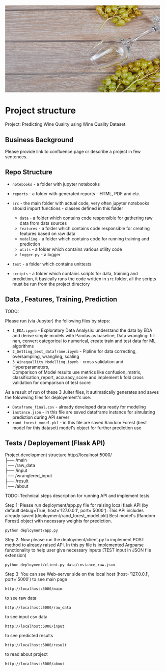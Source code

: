 ![wine_background](https://github.com/LevonPython/Wine-quality-ML-/blob/main/deployment/static/images/grapes_and_wines.jpg)
# Project structure
Project: Predicting Wine Quality using Wine Quality Dataset.

## Business Background

Please provide link to confluence page or describe a project in few sentences. 


## Repo Structure 

- `notebooks` - a folder with jupyter notebooks
- `reports` - a folder with generated reports - HTML, PDF and etc. 
- `src` - the main folder with actual code, very often jupyter notebooks should import 
          functions - classes defined in this folder
    - `data` - a folder which contains code responsible for gathering raw data from data sources
    - `features` - a folder which contains code responsible for creating features based on raw data
    - `modeling` - a folder which contains code for running training and prediction
    - `utils` - a folder which contains various utility code   
    - `logger.py` - a logger
    
- `test` - a folder which contains unittests
- `scripts` - a folder which contains scripts for data, training and prediction, 
              it basically runs the code written in `src` folder, all the scripts must be run from the project directory


## Data , Features, Training, Prediction

TODO: 

Please run (via Jupyter) the following files by steps:
- `1_EDA.ipynb` - Exploratory Data Analysis: understand the data by EDA and derive simple models with Pandas as baseline, Data wrangling: fill nan, convert categorical to numerical, create train and test data for ML algorithms
- `2_Getting_best_dataframe.ipynb` - Pipline for data correcting, oversampling, wrangling, scaling
- `3_Winequallity_Modelling.ipynb` - cross validation and Hyperparameters, </br>Comparison of Model results use metrics like confusion_matrix, classification_report, accuracy_score and implement k fold cross validation for comparison of test score

As a result of run of  these 3 Juiter files, it autimatically generates and saves the folowwing files for deployement's use:
- `Dataframe_final.csv` - already developed data ready for modeling
- `instance.json` - in this file are saved dataframe instance for simulating prediction during API server
- `rand_forest_model.pkl` - in this file are saved Random Forest (best model for this dataset) model's object for further prediction use

## Tests / Deployement (Flask API)



Project development structure
http://localhost:5000/</br>
├── /main</br>
│── /raw_data</br>
├── /input</br>
│── /wranglered_input</br>
├── /result</br>
│── /about</br>

TODO: 
Technical steps description for running API and implement tests.


Step 1: Please run deployment/app.py file for raising local flask API (by default debug=True, host='127.0.0.1', port='5000').
This API includes already saved (deployment/rand_forest_model.pkl) Best model's (Random Forest) object with necessary weights for prediction.
```shell script
python deployment/app.py
```
Step 2: Now please run the deployment/client.py to implement POST method to already raised API. 
In this py file is implemented Argparse functionality to help user give necessary inputs (TEST input in JSON file extension)
```shell script
python deployment/client.py data/instance_raw.json
```
Step 3: You can see Web-server side on the local host (host='127.0.0.1', port='5000')
to see main page
```shell script
http://localhost:5000/main
```
to see raw data
```shell script
http://localhost:5000/raw_data
```
to see input csv data
```shell script
http://localhost:5000/input
```
to see predicted results
```shell script
http://localhost:5000/result
```
to read about project
```shell script
http://localhost:5000/about
```
